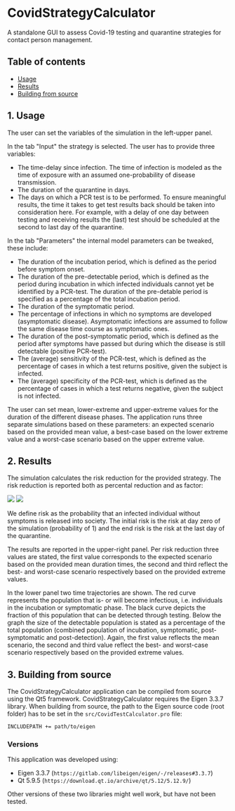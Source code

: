 # CovidStrategyCalculator
A standalone GUI to assess Covid-19 testing and quarantine strategies for contact person management.

## Table of contents
* [Usage](#1-usage)
* [Results](#2-results)
* [Building from source](#3-building-from-source)

## 1. Usage
The user can set the variables of the simulation in the left-upper panel.

In the tab "Input" the strategy is selected. The user has to provide three variables:
* The time-delay since infection. The time of infection is modeled as the time of exposure with an assumed one-probability of disease transmission.
* The duration of the quarantine in days.  
* The days on which a PCR test is to be performed. To ensure meaningful results, the time it takes to get test results back should be taken into consideration here. For example, with a delay of one day between testing and receiving results the (last) test should be scheduled at the second to last day of the quarantine.


In the tab "Parameters" the internal model parameters can be tweaked, these include:
* The duration of the incubation period, which is defined as the period before symptom onset.  
* The duration of the pre-detectable period, which is defined as the period during incubation in which infected individuals cannot yet be identified by a PCR-test. The duration of the pre-detable period is specified as a percentage of the total incubation period.
* The duration of the symptomatic period.
* The percentage of infections in which no symptoms are developed (asymptomatic disease). Asymptomatic infections are assumed to follow the same disease time course as symptomatic ones.
* The duration of the post-symptomatic period, which is defined as the period after symptoms have passed but during which the disease is still detectable (positive PCR-test).
* The (average) sensitivity of the PCR-test, which is defined as the percentage of cases in which a test returns positive, given the subject is infected.
* The (average) specificity of the PCR-test, which is defined as the percentage of cases in which a test returns negative, given the subject is not infected.

The user can set mean, lower-extreme and upper-extreme values for the duration of the different disease phases.
The application runs three separate simulations based on these parameters: an expected scenario based on the provided mean value, a best-case based on the lower extreme value and a worst-case scenario based on the upper extreme value.

## 2. Results
The simulation calculates the risk reduction for the provided strategy. The risk reduction is reported both as percental reduction and as factor:

<img src="https://render.githubusercontent.com/render/math?math=%5Ctext%7Brisk%20reduction%20%5B%5C%25%5D%7D%20%3D%20%5Cfrac%7B%5Ctext%7Binitial%20risk%7D%20-%20%5Ctext%7Bend%20risk%7D%7D%7B%5Ctext%7Binitial%20risk%7D%7D%20%5Ccdot%20100%5C%25">

<img src="https://render.githubusercontent.com/render/math?math=%5Ctext%7Brisk%20reduction%20%5Bfactor%5D%7D%20%3D%20%5Cfrac%7B%5Ctext%7Binitial%20risk%7D%7D%7B%5Ctext%7Bend%20risk%7D%7D">

We define risk as the probability that an infected individual without symptoms is released into society. The initial risk is the risk at day zero of the simulation (probability of 1) and the end risk is the risk at the last day of the quarantine.


The results are reported in the upper-right panel. Per risk reduction three values are stated, the first value corresponds to the expected scenario based on the provided mean duration times, the second and third reflect the best- and worst-case scenario respectively based on the provided extreme values.

In the lower panel two time trajectories are shown. The red curve represents the population that is- or will become infectious, i.e. individuals in the incubation or symptomatic phase. The black curve depicts the fraction of this population that can be detected through testing.
Below the graph the size of the detectable population is stated as a percentage of the total population (combined population of incubation, symptomatic, post-symptomatic and post-detection). Again, the first value reflects the mean scenario, the second and third value reflect the best- and worst-case scenario respectively based on the provided extreme values.  


## 3. Building from source
The CovidStrategyCalculator application can be compiled from source using the Qt5 framework. CovidStrategyCalculator requires the Eigen 3.3.7 library. When building from source, the path to the Eigen source code (root folder) has to be set in the `src/CovidTestCalculator.pro` file:

```{c}
INCLUDEPATH += path/to/eigen
```
### Versions
This application was developed using:
* Eigen 3.3.7 (`https://gitlab.com/libeigen/eigen/-/releases#3.3.7`)
* Qt 5.9.5 (`https://download.qt.io/archive/qt/5.12/5.12.9/`)

Other versions of these two libraries might well work, but have not been tested.
